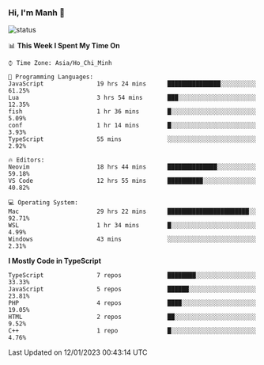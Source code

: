 ### Hi, I'm Manh 👋

![status](https://badge.stateful.com/manhhn01/status.svg)

<!--START_SECTION:waka-->
📊 **This Week I Spent My Time On** 

```text
⌚︎ Time Zone: Asia/Ho_Chi_Minh

💬 Programming Languages: 
JavaScript               19 hrs 24 mins      ███████████████░░░░░░░░░░   61.25% 
Lua                      3 hrs 54 mins       ███░░░░░░░░░░░░░░░░░░░░░░   12.35% 
fish                     1 hr 36 mins        █░░░░░░░░░░░░░░░░░░░░░░░░   5.09% 
conf                     1 hr 14 mins        █░░░░░░░░░░░░░░░░░░░░░░░░   3.93% 
TypeScript               55 mins             ░░░░░░░░░░░░░░░░░░░░░░░░░   2.92%

🔥 Editors: 
Neovim                   18 hrs 44 mins      ██████████████░░░░░░░░░░░   59.18% 
VS Code                  12 hrs 55 mins      ██████████░░░░░░░░░░░░░░░   40.82%

💻 Operating System: 
Mac                      29 hrs 22 mins      ███████████████████████░░   92.71% 
WSL                      1 hr 34 mins        █░░░░░░░░░░░░░░░░░░░░░░░░   4.99% 
Windows                  43 mins             ░░░░░░░░░░░░░░░░░░░░░░░░░   2.31%

```

**I Mostly Code in TypeScript** 

```text
TypeScript               7 repos             ████████░░░░░░░░░░░░░░░░░   33.33% 
JavaScript               5 repos             ██████░░░░░░░░░░░░░░░░░░░   23.81% 
PHP                      4 repos             ████░░░░░░░░░░░░░░░░░░░░░   19.05% 
HTML                     2 repos             ██░░░░░░░░░░░░░░░░░░░░░░░   9.52% 
C++                      1 repo              █░░░░░░░░░░░░░░░░░░░░░░░░   4.76%

```



 Last Updated on 12/01/2023 00:43:14 UTC
<!--END_SECTION:waka-->
